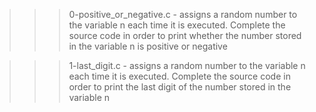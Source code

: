 >>> 0-positive_or_negative.c
	- assigns a random number to the variable n each time it is executed. Complete the source code in order to print whether the number stored in the variable n is positive or negative

>>> 1-last_digit.c
	- assigns a random number to the variable n each time it is executed. Complete the source code in order to print the last digit of the number stored in the variable n
